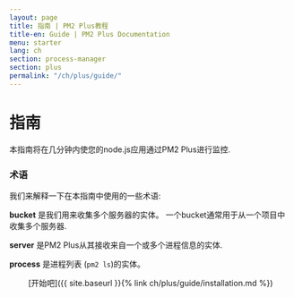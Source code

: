 ```yaml
---
layout: page
title: 指南 | PM2 Plus教程
title-en: Guide | PM2 Plus Documentation
menu: starter
lang: ch
section: process-manager
section: plus
permalink: "/ch/plus/guide/"
---
```


# 指南

本指南将在几分钟内使您的node.js应用通过PM2 Plus进行监控.

### 术语

我们来解释一下在本指南中使用的一些术语:

**bucket** 是我们用来收集多个服务器的实体。 一个bucket通常用于从一个项目中收集多个服务器.

**server** 是PM2 Plus从其接收来自一个或多个进程信息的实体.

**process** 是进程列表 (`pm2 ls`)的实体。

<p align="center">[开始吧]({{ site.baseurl }}{% link ch/plus/guide/installation.md %})</p>